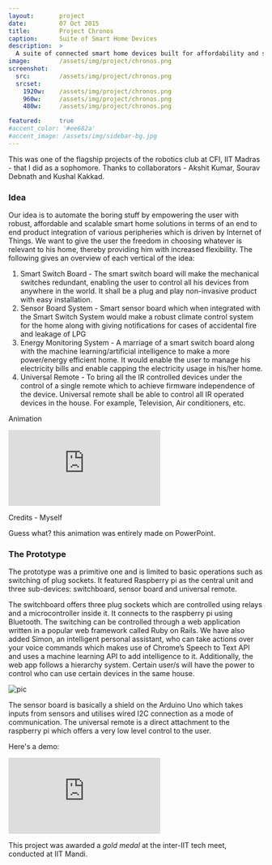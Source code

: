 ```yaml
---
layout:       project
date:         07 Oct 2015
title:        Project Chronos
caption:      Suite of Smart Home Devices
description:  >
  A suite of connected smart home devices built for affordability and scalability
image:        /assets/img/project/chronos.png
screenshot:
  src:        /assets/img/project/chronos.png
  srcset:
    1920w:    /assets/img/project/chronos.png
    960w:     /assets/img/project/chronos.png
    480w:     /assets/img/project/chronos.png

featured:     true
#accent_color: '#ee682a'
#accent_image: /assets/img/sidebar-bg.jpg
---
```


This was one of the flagship projects of the robotics club at CFI, IIT Madras - that I did as a sophomore. Thanks to collaborators - Akshit Kumar, Sourav Debnath and Kushal Kakkad.

### Idea

Our idea is to automate the boring stuff by empowering the user with robust, affordable and scalable smart home solutions in terms of an end to end product integration of various peripheries which is driven by Internet of Things. We want to give the user the freedom in choosing whatever is relevant to his home, thereby providing him with increased flexibility. The following gives an overview of each vertical of the idea:

1. Smart Switch Board - The smart switch board will make the mechanical switches redundant, enabling the user to control all his devices from anywhere in the world. It shall be a plug and play non-invasive product with easy installation.
2. Sensor Board System - Smart sensor board which when integrated with the Smart Switch System would make a robust climate control system for the home along with giving notifications for cases of accidental fire and leakage of LPG
3. Energy Monitoring System - A marriage of a smart switch board along with the machine learning/artificial intelligence to make a more power/energy efficient home. It would enable the user to manage his electricity bills and enable capping the electricity usage in his/her home.
4. Universal Remote - To bring all the IR controlled devices under the control of a single remote which to achieve firmware independence of the device. Universal remote shall be able to control all IR operated devices in the house. For example, Television, Air conditioners, etc.

Animation
<div class="videowrapper">
  <iframe src="https://www.youtube.com/embed/36ZuRDEtNUY?rel=0" frameborder="0" gesture="media" allow="encrypted-media" allowfullscreen> </iframe>
</div>

Credits - Myself

Guess what? this animation was entirely made on PowerPoint.

### The Prototype

The prototype was a primitive one and is limited to basic operations such as switching of plug sockets. It featured Raspberry pi as the central unit and three sub-devices: switchboard, sensor board and universal remote.

The switchboard offers three plug sockets which are controlled using relays and a microcontroller inside it. It connects to the raspberry pi using Bluetooth. The switching can be controlled through a web application written in a popular web framework called Ruby on Rails. We have also added Simon, an intelligent personal assistant, who can take actions over your voice commands which makes use of Chrome’s Speech to Text API and uses a machine learning API to add intelligence to it. Additionally, the web app follows a hierarchy system. Certain user/s will have the power to control who can use certain devices in the same house.

![pic](shd.png)

The sensor board is basically a shield on the Arduino Uno which takes inputs from sensors and utilises wired I2C connection as a mode of communication. The universal remote is a direct attachment to the raspberry pi which offers a very low level control to the user.

Here's a demo:
<div class="videowrapper">
  <iframe src="https://www.youtube.com/embed/FEHcDMzxei4?rel=0" frameborder="0" gesture="media" allow="encrypted-media" allowfullscreen> </iframe>
</div>

This project was awarded a *gold medal* at the inter-IIT tech meet, conducted at IIT Mandi.
